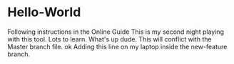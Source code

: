# Hello-World
Following instructions in the Online Guide
This is my second night playing with this tool. Lots to learn. What's up dude. This will conflict with the Master branch file.
ok
Adding this line on my laptop inside the new-feature branch. 
